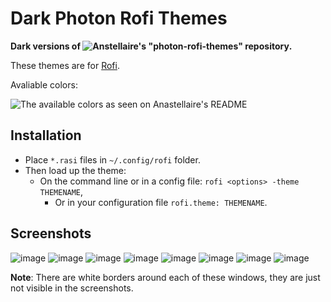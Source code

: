 # Dark Photon Rofi Themes

**Dark versions of ![Anstellaire's "photon-rofi-themes" repository](https://github.com/anstellaire/photon-rofi-themes).**

These themes are for [Rofi](https://github.com/DaveDavenport/rofi).

Avaliable colors:

![The available colors as seen on Anastellaire's README](https://raw.githubusercontent.com/anstellaire/photon-rofi-themes/screenshots/screenshots/colors.png)

## Installation

- Place `*.rasi` files in `~/.config/rofi` folder. 
- Then load up the theme:
    - On the command line or in a config file: `rofi <options> -theme THEMENAME`,
	    - Or in your configuration file `rofi.theme: THEMENAME`.

## Screenshots
![image](https://user-images.githubusercontent.com/55718659/89253372-74641100-d5ea-11ea-91b5-c88ba8544888.png)
![image](https://user-images.githubusercontent.com/55718659/89253393-8cd42b80-d5ea-11ea-871d-02996c33bdc1.png)
![image](https://user-images.githubusercontent.com/55718659/89253418-a1b0bf00-d5ea-11ea-987a-8325f412c473.png)
![image](https://user-images.githubusercontent.com/55718659/89253472-c5740500-d5ea-11ea-8f1d-60c6b32f1b38.png)
![image](https://user-images.githubusercontent.com/55718659/89253523-df154c80-d5ea-11ea-97a5-c281c1f4b625.png)
![image](https://user-images.githubusercontent.com/55718659/89253557-f6ecd080-d5ea-11ea-9a88-e1b97f3208df.png)
![image](https://user-images.githubusercontent.com/55718659/89253587-0a983700-d5eb-11ea-90c2-ab499194823c.png)
![image](https://user-images.githubusercontent.com/55718659/89253626-20a5f780-d5eb-11ea-9c10-1dfaa51cffbe.png)

**Note**: There are white borders around each of these windows, they are just not visible in the screenshots.
